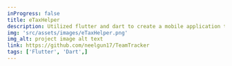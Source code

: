 ```yaml
---
inProgress: false
title: eTaxHelper
description: Utilized flutter and dart to create a mobile application to estimate the taxes employee’s owe and ways to save
img: 'src/assets/images/eTaxHelper.png'
img_alt: project image alt text
link: https://github.com/neelgun17/TeamTracker
tags: ['Flutter', 'Dart',]
---
```

